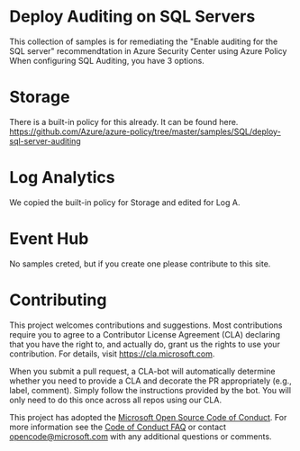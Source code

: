 # Deploy Auditing on SQL Servers

This collection of samples is for remediating the "Enable auditing for the SQL server" recommendtation
in Azure Security Center using Azure Policy  When configuring SQL Auditing, you have 3 options.

# Storage

There is a built-in policy for this already.  It can be found here.  
https://github.com/Azure/azure-policy/tree/master/samples/SQL/deploy-sql-server-auditing

# Log Analytics

We copied the built-in policy for Storage and edited for Log A.

# Event Hub

No samples creted, but if you create one please contribute to this site.

# Contributing

This project welcomes contributions and suggestions.  Most contributions require you to agree to a
Contributor License Agreement (CLA) declaring that you have the right to, and actually do, grant us
the rights to use your contribution. For details, visit https://cla.microsoft.com.

When you submit a pull request, a CLA-bot will automatically determine whether you need to provide
a CLA and decorate the PR appropriately (e.g., label, comment). Simply follow the instructions
provided by the bot. You will only need to do this once across all repos using our CLA.

This project has adopted the [Microsoft Open Source Code of Conduct](https://opensource.microsoft.com/codeofconduct/).
For more information see the [Code of Conduct FAQ](https://opensource.microsoft.com/codeofconduct/faq/) or
contact [opencode@microsoft.com](mailto:opencode@microsoft.com) with any additional questions or comments.